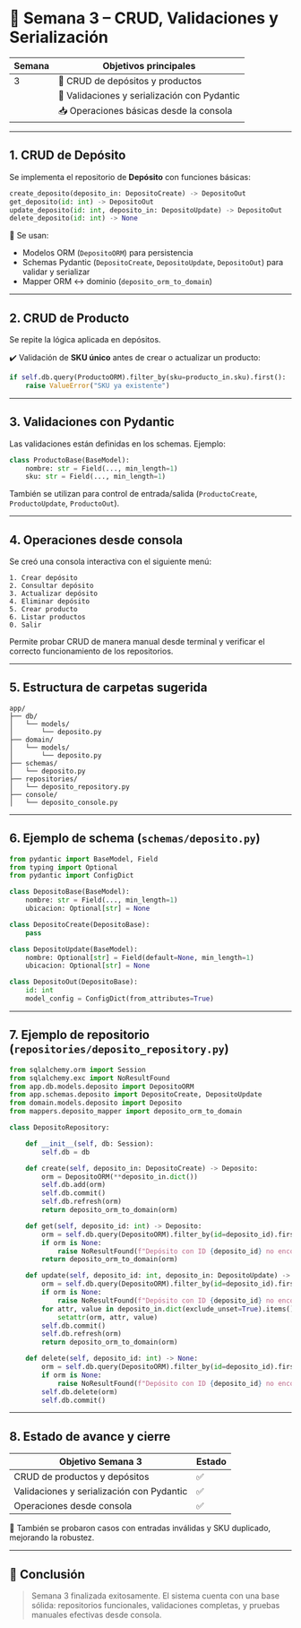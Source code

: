 # 📅 Semana 3 – CRUD, Validaciones y Serialización

| Semana | Objetivos principales                        |
| ------ | -------------------------------------------- |
| 3      | 🔄 CRUD de depósitos y productos             |
|        | 🧱 Validaciones y serialización con Pydantic |
|        | 📥 Operaciones básicas desde la consola      |

---

## 1. CRUD de Depósito

Se implementa el repositorio de **Depósito** con funciones básicas:

```python
create_deposito(deposito_in: DepositoCreate) -> DepositoOut  
get_deposito(id: int) -> DepositoOut  
update_deposito(id: int, deposito_in: DepositoUpdate) -> DepositoOut  
delete_deposito(id: int) -> None
```

🧱 Se usan:

* Modelos ORM (`DepositoORM`) para persistencia
* Schemas Pydantic (`DepositoCreate`, `DepositoUpdate`, `DepositoOut`) para validar y serializar
* Mapper ORM ↔ dominio (`deposito_orm_to_domain`)

---

## 2. CRUD de Producto

Se repite la lógica aplicada en depósitos.

✔️ Validación de **SKU único** antes de crear o actualizar un producto:

```python
if self.db.query(ProductoORM).filter_by(sku=producto_in.sku).first():
    raise ValueError("SKU ya existente")
```

---

## 3. Validaciones con Pydantic

Las validaciones están definidas en los schemas. Ejemplo:

```python
class ProductoBase(BaseModel):
    nombre: str = Field(..., min_length=1)
    sku: str = Field(..., min_length=1)
```

También se utilizan para control de entrada/salida (`ProductoCreate`, `ProductoUpdate`, `ProductoOut`).

---

## 4. Operaciones desde consola

Se creó una consola interactiva con el siguiente menú:

```
1. Crear depósito
2. Consultar depósito
3. Actualizar depósito
4. Eliminar depósito
5. Crear producto
6. Listar productos
0. Salir
```

Permite probar CRUD de manera manual desde terminal y verificar el correcto funcionamiento de los repositorios.

---

## 5. Estructura de carpetas sugerida

```
app/
├── db/
│   └── models/
│       └── deposito.py
├── domain/
│   └── models/
│       └── deposito.py
├── schemas/
│   └── deposito.py
├── repositories/
│   └── deposito_repository.py
├── console/
│   └── deposito_console.py
```

---

## 6. Ejemplo de schema (`schemas/deposito.py`)

```python
from pydantic import BaseModel, Field
from typing import Optional
from pydantic import ConfigDict

class DepositoBase(BaseModel):
    nombre: str = Field(..., min_length=1)
    ubicacion: Optional[str] = None

class DepositoCreate(DepositoBase):
    pass

class DepositoUpdate(BaseModel):
    nombre: Optional[str] = Field(default=None, min_length=1)
    ubicacion: Optional[str] = None

class DepositoOut(DepositoBase):
    id: int
    model_config = ConfigDict(from_attributes=True)
```

---

## 7. Ejemplo de repositorio (`repositories/deposito_repository.py`)

```python
from sqlalchemy.orm import Session
from sqlalchemy.exc import NoResultFound
from app.db.models.deposito import DepositoORM
from app.schemas.deposito import DepositoCreate, DepositoUpdate
from domain.models.deposito import Deposito
from mappers.deposito_mapper import deposito_orm_to_domain

class DepositoRepository:

    def __init__(self, db: Session):
        self.db = db

    def create(self, deposito_in: DepositoCreate) -> Deposito:
        orm = DepositoORM(**deposito_in.dict())
        self.db.add(orm)
        self.db.commit()
        self.db.refresh(orm)
        return deposito_orm_to_domain(orm)

    def get(self, deposito_id: int) -> Deposito:
        orm = self.db.query(DepositoORM).filter_by(id=deposito_id).first()
        if orm is None:
            raise NoResultFound(f"Depósito con ID {deposito_id} no encontrado")
        return deposito_orm_to_domain(orm)

    def update(self, deposito_id: int, deposito_in: DepositoUpdate) -> Deposito:
        orm = self.db.query(DepositoORM).filter_by(id=deposito_id).first()
        if orm is None:
            raise NoResultFound(f"Depósito con ID {deposito_id} no encontrado")
        for attr, value in deposito_in.dict(exclude_unset=True).items():
            setattr(orm, attr, value)
        self.db.commit()
        self.db.refresh(orm)
        return deposito_orm_to_domain(orm)

    def delete(self, deposito_id: int) -> None:
        orm = self.db.query(DepositoORM).filter_by(id=deposito_id).first()
        if orm is None:
            raise NoResultFound(f"Depósito con ID {deposito_id} no encontrado")
        self.db.delete(orm)
        self.db.commit()
```

---

## 8. Estado de avance y cierre

| Objetivo Semana 3                         | Estado |
| ----------------------------------------- | ------ |
| CRUD de productos y depósitos             | ✅      |
| Validaciones y serialización con Pydantic | ✅      |
| Operaciones desde consola                 | ✅      |

🧪 También se probaron casos con entradas inválidas y SKU duplicado, mejorando la robustez.

---

## 🏁 Conclusión

> Semana 3 finalizada exitosamente.
> El sistema cuenta con una base sólida: repositorios funcionales, validaciones completas, y pruebas manuales efectivas desde consola.
